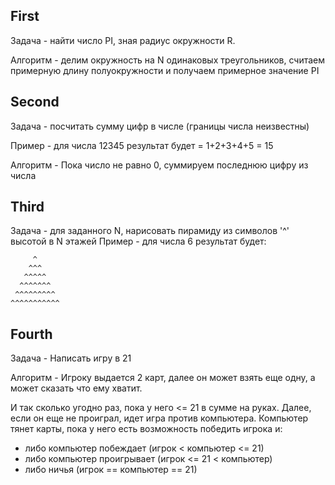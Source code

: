 ## First
Задача - найти число PI, зная радиус окружности R.

Алгоритм - делим окружность на N одинаковых треугольников, считаем примерную длину полуокружности и получаем примерное значение PI
## Second
Задача - посчитать сумму цифр в числе (границы числа неизвестны)

Пример - для числа 12345 результат будет = 1+2+3+4+5 = 15

Алгоритм - Пока число не равно 0, суммируем последнюю цифру из числа
## Third
Задача - для заданного N, нарисовать пирамиду из символов '^' высотой в N этажей
Пример - для числа 6 результат будет:
```
     ^
    ^^^
   ^^^^^
  ^^^^^^^
 ^^^^^^^^^
^^^^^^^^^^^
```
## Fourth
Задача - Написать игру в 21

Алгоритм - Игроку выдается 2 карт, далее он может взять еще одну, а может сказать что ему хватит.

И так сколько угодно раз, пока у него <= 21 в сумме на руках. Далее, если он еще не проиграл, идет игра против компьютера.
Компьютер тянет карты, пока у него есть возможность победить игрока и: 
  - либо компьютер побеждает (игрок < компьютер <= 21) 
  - либо компьютер проигрывает (игрок <= 21 < компьютер) 
  - либо ничья (игрок == компьютер == 21)